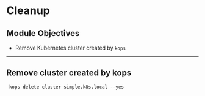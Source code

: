 # Cleanup

## Module Objectives

* Remove Kubernetes cluster created by `kops`

---

## Remove cluster created by kops

   ```shell
    kops delete cluster simple.k8s.local --yes
   ```
